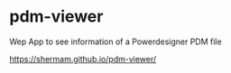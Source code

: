 # pdm-viewer
Wep App to see information of a Powerdesigner PDM file

https://shermam.github.io/pdm-viewer/
